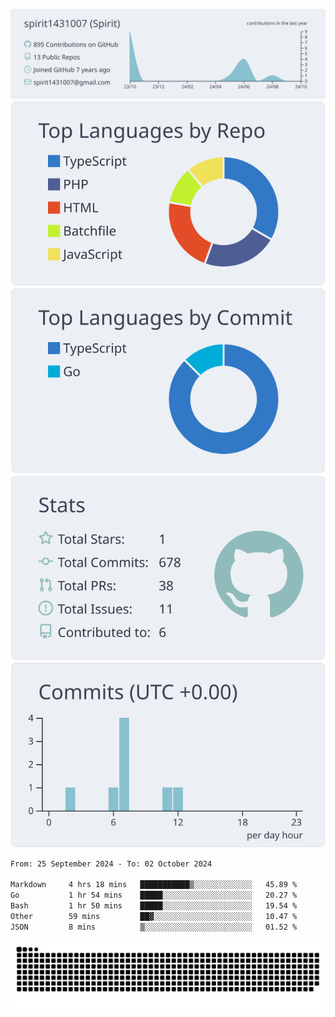 [![](https://raw.githubusercontent.com/spirit1431007/spirit1431007/master/profile-summary-card-output/nord_bright/0-profile-details.svg)](https://git.io/spiritx)
[![](https://raw.githubusercontent.com/spirit1431007/spirit1431007/master/profile-summary-card-output/nord_bright/1-repos-per-language.svg)](https://git.io/spiritx) [![](https://raw.githubusercontent.com/spirit1431007/spirit1431007/master/profile-summary-card-output/nord_bright/2-most-commit-language.svg)](https://git.io/spiritx)
[![](https://raw.githubusercontent.com/spirit1431007/spirit1431007/master/profile-summary-card-output/nord_bright/3-stats.svg)](https://git.io/spiritx) [![](https://raw.githubusercontent.com/spirit1431007/spirit1431007/master/profile-summary-card-output/nord_bright/4-productive-time.svg)](https://git.io/spiritx)

<!--START_SECTION:waka-->

```txt
From: 25 September 2024 - To: 02 October 2024

Markdown     4 hrs 18 mins   ███████████▒░░░░░░░░░░░░░   45.89 %
Go           1 hr 54 mins    █████░░░░░░░░░░░░░░░░░░░░   20.27 %
Bash         1 hr 50 mins    █████░░░░░░░░░░░░░░░░░░░░   19.54 %
Other        59 mins         ██▓░░░░░░░░░░░░░░░░░░░░░░   10.47 %
JSON         8 mins          ▒░░░░░░░░░░░░░░░░░░░░░░░░   01.52 %
```

<!--END_SECTION:waka-->

![contribution](https://github.com/spirit1431007/spirit1431007/blob/output/github-contribution-grid-snake.svg)
